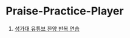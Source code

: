 # Praise-Practice-Player

01. [성가대 유튜브 찬양 반복 연습](https://seagwang1124.github.io/Praise-Practice-Player/%EC%84%B1%EA%B0%80%EB%8C%80%20%EC%9C%A0%ED%8A%9C%EB%B8%8C%20%EC%B0%AC%EC%96%91%20%EB%B0%98%EB%B3%B5%20%EC%97%B0%EC%8A%B5.HTML)
